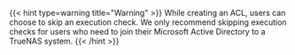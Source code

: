 &NewLine;

{{< hint type=warning title="Warning" >}}
While creating an ACL, users can choose to skip an execution check. We only recommend skipping execution checks for users who need to join their Microsoft Active Directory to a TrueNAS system.
{{< /hint >}}
